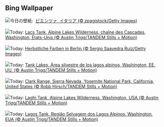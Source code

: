 ## Bing Wallpaper
![](https://www.bing.com/th?id=OHR.PienzaItaly_JA-JP1964382138_UHD.jpg&w=1000)今日の壁紙: &nbsp;[ピエンツァ, イタリア (© zpagistock/Getty Images)](https://www.bing.com/th?id=OHR.PienzaItaly_JA-JP1964382138_UHD.jpg)
<br><br/>
![](https://www.bing.com/th?id=OHR.TankLakes_FR-FR1812673020_UHD.jpg&w=1000)Today: [Lacs Tank, Alpine Lakes Wilderness, chaîne des Cascades, Washington, États-Unis (© Austin Trigg/TANDEM Stills + Motion)](https://www.bing.com/th?id=OHR.TankLakes_FR-FR1812673020_UHD.jpg)
<br><br/>
![](https://www.bing.com/th?id=OHR.BerlinAutumn_DE-DE0881465418_UHD.jpg&w=1000)Today: [Herbstliche Farben in Berlin (© Sergio Saavedra Ruiz/Getty Images)](https://www.bing.com/th?id=OHR.BerlinAutumn_DE-DE0881465418_UHD.jpg)
<br><br/>
![](https://www.bing.com/th?id=OHR.TankLakes_ES-ES1860818071_UHD.jpg&w=1000)Today: [Tank Lakes, Área silvestre de los lagos alpinos, Washington, EE. UU. (© Austin Trigg/TANDEM Stills + Motion)](https://www.bing.com/th?id=OHR.TankLakes_ES-ES1860818071_UHD.jpg)
<br><br/>
![](https://www.bing.com/th?id=OHR.YosemiteClark_EN-GB9745293465_UHD.jpg&w=1000)Today: [Clark Range, Sierra Nevada, Yosemite National Park, California, United States (© Robb Hirsch/TANDEM Stills + Motion)](https://www.bing.com/th?id=OHR.YosemiteClark_EN-GB9745293465_UHD.jpg)
<br><br/>
![](https://www.bing.com/th?id=OHR.TankLakes_IT-IT8921224847_UHD.jpg&w=1000)Today: [Laghi Tank, Alpine Lakes Wilderness, Washington, USA (© Austin Trigg/TANDEM Stills + Motion)](https://www.bing.com/th?id=OHR.TankLakes_IT-IT8921224847_UHD.jpg)
<br><br/>
![](https://www.bing.com/th?id=OHR.TankLakes_PT-BR9433679717_UHD.jpg&w=1000)Today: [Lagos Tank, Região Selvagem dos Lagos Alpinos, Washington, EUA (© Austin Trigg/TANDEM Stills + Motion)](https://www.bing.com/th?id=OHR.TankLakes_PT-BR9433679717_UHD.jpg)
<br><br/>
